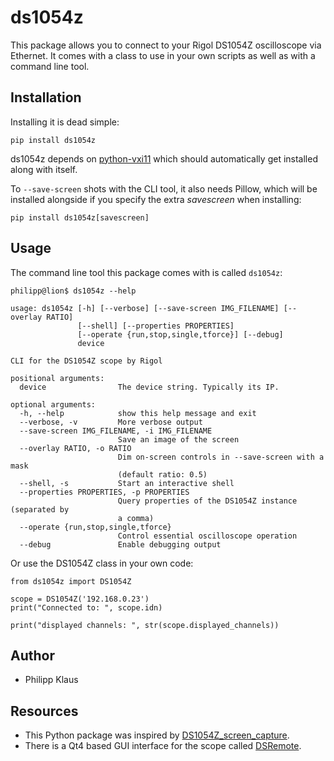
ds1054z
=======

This package allows you to connect to your Rigol DS1054Z
oscilloscope via Ethernet. It comes with a class to use
in your own scripts as well as with a command line tool.

Installation
------------

Installing it is dead simple:

    pip install ds1054z

ds1054z depends on [python-vxi11](https://github.com/python-ivi/python-vxi11)
which should automatically get installed along with itself.

To `--save-screen` shots with the CLI tool, it also needs Pillow, which will
be installed alongside if you specify the extra *savescreen* when installing:

    pip install ds1054z[savescreen]

Usage
-----

The command line tool this package comes with is called `ds1054z`:

    philipp@lion$ ds1054z --help
    
    usage: ds1054z [-h] [--verbose] [--save-screen IMG_FILENAME] [--overlay RATIO]
                   [--shell] [--properties PROPERTIES]
                   [--operate {run,stop,single,tforce}] [--debug]
                   device
    
    CLI for the DS1054Z scope by Rigol
    
    positional arguments:
      device                The device string. Typically its IP.
    
    optional arguments:
      -h, --help            show this help message and exit
      --verbose, -v         More verbose output
      --save-screen IMG_FILENAME, -i IMG_FILENAME
                            Save an image of the screen
      --overlay RATIO, -o RATIO
                            Dim on-screen controls in --save-screen with a mask
                            (default ratio: 0.5)
      --shell, -s           Start an interactive shell
      --properties PROPERTIES, -p PROPERTIES
                            Query properties of the DS1054Z instance (separated by
                            a comma)
      --operate {run,stop,single,tforce}
                            Control essential oscilloscope operation
      --debug               Enable debugging output

Or use the DS1054Z class in your own code:

    from ds1054z import DS1054Z
    
    scope = DS1054Z('192.168.0.23')
    print("Connected to: ", scope.idn)
    
    print("displayed channels: ", str(scope.displayed_channels))


Author
------

* Philipp Klaus

Resources
---------

* This Python package was inspired by [DS1054Z_screen_capture](https://github.com/RoGeorge/DS1054Z_screen_capture).
* There is a Qt4 based GUI interface for the scope called [DSRemote](http://www.teuniz.net/DSRemote/).

